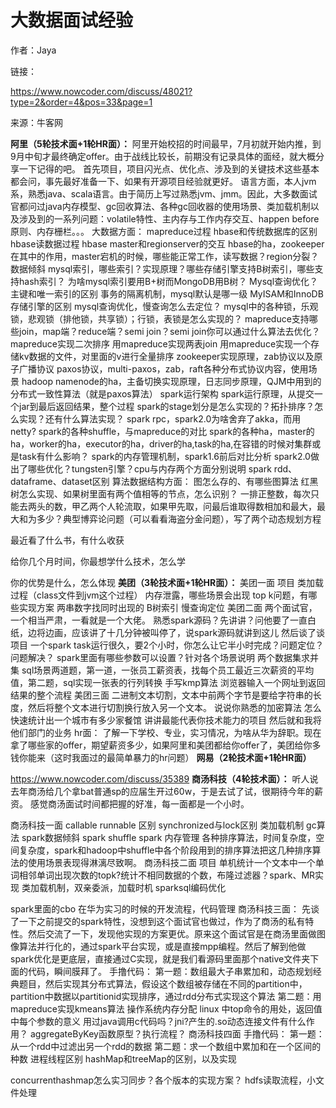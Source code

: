 # 大数据面试经验

作者：Jaya

链接：

https://www.nowcoder.com/discuss/48021?type=2&order=4&pos=33&page=1

来源：牛客网

**阿里（5轮技术面+1轮HR面）：**
阿里开始校招的时间最早，7月初就开始内推，到9月中旬才最终确定offer。由于战线比较长，前期没有记录具体的面经，就大概分享一下记得的吧。
首先项目，项目闪光点、优化点、涉及到的关键技术这些基本都会问，事先最好准备一下、如果有开源项目经验就更好。
语言方面，本人jvm系，熟悉java、scala语言。由于简历上写过熟悉jvm、jmm。因此，大多数面试官都问过java内存模型、gc回收算法、各种gc回收器的使用场景、类加载机制以及涉及到的一系列问题：volatile特性、主内存与工作内存交互、happen before原则、内存栅栏。。。
大数据方面：
mapreduce过程
hbase和传统数据库的区别
hbase读数据过程
hbase master和regionserver的交互
hbase的ha，zookeeper在其中的作用，master宕机的时候，哪些能正常工作，读写数据？region分裂？
数据倾斜
mysql索引，哪些索引？实现原理？哪些存储引擎支持B树索引，哪些支持hash索引？
为啥mysql索引要用B+树而MongoDB用B树？
Mysql查询优化？
主键和唯一索引的区别
事务的隔离机制，mysql默认是哪一级
MyISAM和InnoDB存储引擎的区别
mysql查询优化，慢查询怎么去定位？
mysql中的各种锁，乐观锁，悲观锁（排他锁，共享锁）；行锁，表锁是怎么实现的？
mapreduce支持哪些join，map端？reduce端？semi join？semi join你可以通过什么算法去优化？
mapreduce实现二次排序
用mapreduce实现两表join
用mapreduce实现一个存储kv数据的文件，对里面的v进行全量排序
zookeeper实现原理，zab协议以及原子广播协议
paxos协议，multi-paxos，zab，raft各种分布式协议内容，使用场景
hadoop namenode的ha，主备切换实现原理，日志同步原理，QJM中用到的分布式一致性算法（就是paxos算法）
spark运行架构
spark运行原理，从提交一个jar到最后返回结果，整个过程
spark的stage划分是怎么实现的？拓扑排序？怎么实现？还有什么算法实现？
spark rpc，spark2.0为啥舍弃了akka，而用netty?
spark的各种shuffle，与mapreduce的对比
spark的各种ha，master的ha，worker的ha，executor的ha，driver的ha,task的ha,在容错的时候对集群或是task有什么影响？
spark的内存管理机制，spark1.6前后对比分析
spark2.0做出了哪些优化？tungsten引擎？cpu与内存两个方面分别说明
spark rdd、dataframe、dataset区别
算法数据结构方面：
图怎么存的、有哪些图算法
红黑树怎么实现、如果树里面有两个值相等的节点，怎么识别？
一排正整数，每次只能去两头的数，甲乙两个人轮流取，如果甲先取，问最后谁取得数相加和最大，最大和为多少？典型博弈论问题（可以看看海盗分金问题），写了两个动态规划方程

最近看了什么书，有什么收获

给你几个月时间，你最想学什么技术，怎么学

你的优势是什么，怎么体现
**美团（3轮技术面+1轮HR面）：**
美团一面
项目
类加载过程（class文件到jvm这个过程）
内存泄露，哪些场景会出现
top k问题，有哪些实现方案
两串数字找同时出现的
B树索引
慢查询定位
美团二面
两个面试官，一个相当严肃，一看就是一个大佬。
熟悉spark源码？先讲讲？问他要了一直白纸，边将边画，应该讲了十几分钟被叫停了，说spark源码就讲到这儿
然后谈了谈项目
一个spark task运行很久，要2个小时，你怎么让它半小时完成？问题定位？问题解决？
spark里面有哪些参数可以设置？针对各个场景说明
两个数据集求并集
sql场景两道题，第一道，一张员工薪资表，找每个员工最近三次薪资的平均值，第二题，sql实现一张表的行列转换
手写kmp算法
浏览器输入一个网址到返回结果的整个流程
美团三面
二进制文本切割，文本中前两个字节是要给字符串的长度，然后将整个文本进行切割换行放入另一个文本。
说说你熟悉的加密算法
怎么快速统计出一个城市有多少家餐馆
讲讲最能代表你技术能力的项目
然后就和我将他们部门的业务
hr面：
了解一下学校、专业，实习情况，为啥从华为辞职。现在拿了哪些家的offer，期望薪资多少，如果阿里和美团都给你offer了，美团给你多钱你能来（这时我面过的最简单暴力的hr问题）
**网易（2轮技术面+1轮HR面）**

<https://www.nowcoder.com/discuss/35389>
**商汤科技（4轮技术面）：**
听人说去年商汤给几个拿bat普通sp的应届生开过60w，于是去试了试，很期待今年的薪资。
感觉商汤面试时间都把握的好准，每一面都是一个小时。

商汤科技一面
callable runnable 区别
synchronized与lock区别
类加载机制
gc算法
spark数据倾斜
spark shuffle
spark 内存管理
各种排序算法，时间复杂度，空间复杂度，spark和hadoop中shuffle中各个阶段用到的排序算法把这几种排序算法的使用场景表现得淋漓尽致啊。
商汤科技二面
项目
单机统计一个文本中一个单词相邻单词出现次数的topk?统计不相同数据的个数，布隆过滤器？spark、MR实现
类加载机制，双亲委派，加载时机
sparksql编码优化

spark里面的cbo
在华为实习的时候的开发流程，代码管理
商汤科技三面：
先谈了一下之前提交的spark特性，没想到这个面试官也做过，作为了商汤的私有特性。然后交流了一下，发现他实现的方案更优。原来这个面试官是在商汤里面做图像算法并行化的，通过spark平台实现，或是直接mpp编程。然后了解到他做spark优化是更底层，直接通过C实现，就是我们看源码里面那个native文件夹下面的代码，瞬间膜拜了。
手撸代码：
第一题：数组最大子串累加和，动态规划经典题目，然后实现其分布式算法，假设这个数组被存储在不同的partition中，partition中数据以partitionid实现排序，通过rdd分布式实现这个算法
第二题：用mapreduce实现kmeans算法
操作系统内存分配
linux 中top命令的用处，返回值中每个参数的意义
用过java调用c代码吗？jni?产生的.so动态连接文件有什么作用？
aggregateByKey函数原型？执行流程？
商汤科技四面
手撸代码：
第一题：从一个rdd中过滤出另一个rdd的数据
第二题：求一个数组中累加和在一个区间的种数
进程线程区别
hashMap和treeMap的区别，以及实现

concurrenthashmap怎么实习同步？各个版本的实现方案？
hdfs读取流程，小文件处理